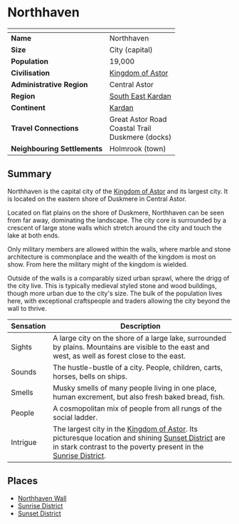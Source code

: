# Northhaven

| []() | |
| --- | --- |
| **Name** | Northhaven |
| **Size** | City (capital) |
| **Population** | 19,000 |
| **Civilisation** | [Kingdom of Astor](../../README.md) |
| **Administrative Region** | Central Astor |
| **Region** | [South East Kardan](../../../../geography/kardan/south-east-kardan.md) |
| **Continent** | [Kardan](../../../../geography/kardan/README.md) |
| **Travel Connections** | Great Astor Road<br />Coastal Trail<br />Duskmere (docks) |
| **Neighbouring Settlements** | Holmrook (town) |

## Summary

Northhaven is the capital city of the [Kingdom of Astor](../../README.md) and its largest city. It is located on the eastern shore of Duskmere in Central Astor.

Located on flat plains on the shore of Duskmere, Northhaven can be seen from far away, dominating the landscape. The city core is surrounded by a crescent of large stone walls which stretch around the city and touch the lake at both ends.

Only military members are allowed within the walls, where marble and stone architecture is commonplace and the wealth of the kingdom is most on show. From here the military might of the kingdom is wielded.

Outside of the walls is a comparably sized urban sprawl, where the drigg of the city live. This is typically medieval styled stone and wood buildings, though more urban due to the city's size. The bulk of the population lives here, with exceptional craftspeople and traders allowing the city beyond the wall to thrive.

| Sensation | Description |
| ---- | --- |
| Sights | A large city on the shore of a large lake, surrounded by plains. Mountains are visible to the east and west, as well as forest close to the east. |
| Sounds | The hustle-bustle of a city. People, children, carts, horses, bells on ships. |
| Smells | Musky smells of many people living in one place, human excrement, but also fresh baked bread, fish. |
| People | A cosmopolitan mix of people from all rungs of the social ladder. |
| Intrigue | The largest city in the [Kingdom of Astor](../../README.md). Its picturesque location and shining [Sunset District](places/sunset-district.md) are in stark contrast to the poverty present in the [Sunrise District](places/sunrise-district.md). |

## Places

- [Northhaven Wall](places/northhaven-wall.md)
- [Sunrise District](places/sunrise-district.md)
- [Sunset District](places/sunset-district.md)

